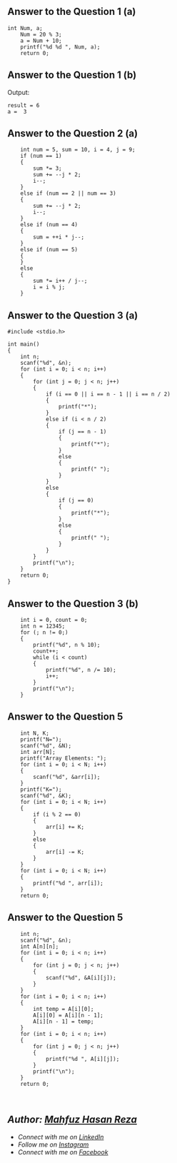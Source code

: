 ## Answer to the Question 1 (a)
```
int Num, a;
    Num = 20 % 3;
    a = Num + 10;
    printf("%d %d ", Num, a);
    return 0;
```

## Answer to the Question 1 (b)
Output:
```
result = 6
a =  3
```

## Answer to the Question 2 (a)
```
    int num = 5, sum = 10, i = 4, j = 9;
    if (num == 1)
    {
        sum *= 3;
        sum += --j * 2;
        i--;
    }
    else if (num == 2 || num == 3)
    {
        sum += --j * 2;
        i--;
    }
    else if (num == 4)
    {
        sum = ++i * j--;
    }
    else if (num == 5)
    {
    }
    else
    {
        sum *= i++ / j--;
        i = i % j;
    }
```

## Answer to the Question 3 (a)
```
#include <stdio.h>

int main()
{
    int n;
    scanf("%d", &n);
    for (int i = 0; i < n; i++)
    {
        for (int j = 0; j < n; j++)
        {
            if (i == 0 || i == n - 1 || i == n / 2)
            {
                printf("*");
            }
            else if (i < n / 2)
            {
                if (j == n - 1)
                {
                    printf("*");
                }
                else
                {
                    printf(" ");
                }
            }
            else
            {
                if (j == 0)
                {
                    printf("*");
                }
                else
                {
                    printf(" ");
                }
            }
        }
        printf("\n");
    }
    return 0;
}
```

## Answer to the Question 3 (b)
```
    int i = 0, count = 0;
    int n = 12345;
    for (; n != 0;)
    {
        printf("%d", n % 10);
        count++;
        while (i < count)
        {
            printf("%d", n /= 10);
            i++;
        }
        printf("\n");
    }
```

## Answer to the Question 5
```
    int N, K;
    printf("N=");
    scanf("%d", &N);
    int arr[N];
    printf("Array Elements: ");
    for (int i = 0; i < N; i++)
    {
        scanf("%d", &arr[i]);
    }
    printf("K=");
    scanf("%d", &K);
    for (int i = 0; i < N; i++)
    {
        if (i % 2 == 0)
        {
            arr[i] += K;
        }
        else
        {
            arr[i] -= K;
        }
    }
    for (int i = 0; i < N; i++)
    {
        printf("%d ", arr[i]);
    }
    return 0;
```

## Answer to the Question 5
```
    int n;
    scanf("%d", &n);
    int A[n][n];
    for (int i = 0; i < n; i++)
    {
        for (int j = 0; j < n; j++)
        {
            scanf("%d", &A[i][j]);
        }
    }
    for (int i = 0; i < n; i++)
    {
        int temp = A[i][0];
        A[i][0] = A[i][n - 1];
        A[i][n - 1] = temp;
    }
    for (int i = 0; i < n; i++)
    {
        for (int j = 0; j < n; j++)
        {
            printf("%d ", A[i][j]);
        }
        printf("\n");
    }
    return 0;
```


<br>

## _Author: [Mahfuz Hasan Reza](https://github.com/mahfuzhasanreza/)_
 - _Connect with me on [LinkedIn](https://www.linkedin.com/in/mahfuzhasanreza/)_
 - _Follow me on [Instagram](https://www.instagram.com/mahfuzhasanreza/)_
 - _Connect with me on [Facebook](https://www.facebook.com/mahfuzhasanreza/)_

